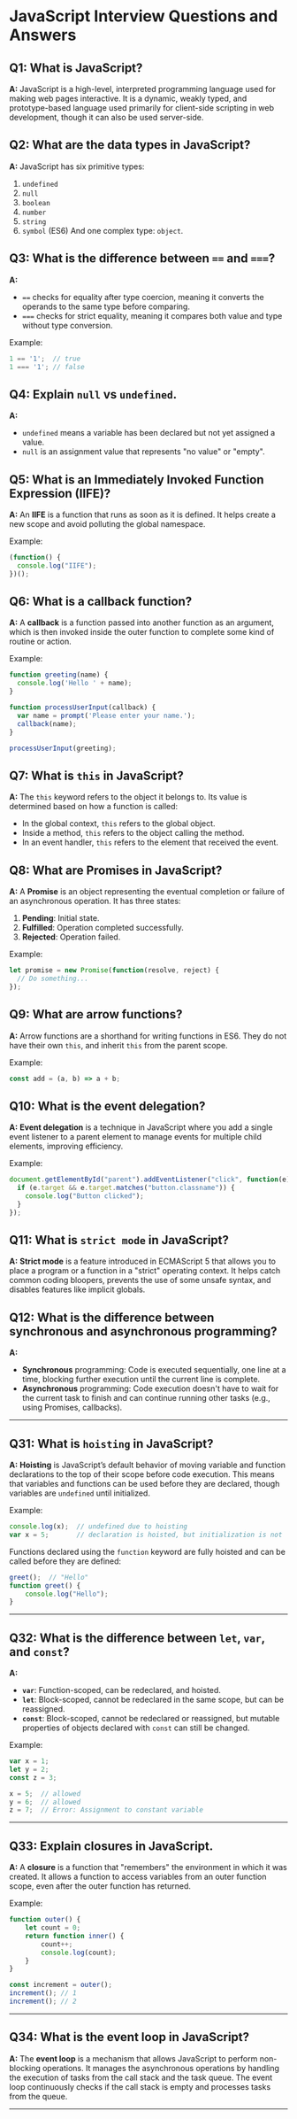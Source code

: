 
# JavaScript Interview Questions and Answers

## Q1: What is JavaScript?
**A:** JavaScript is a high-level, interpreted programming language used for making web pages interactive. It is a dynamic, weakly typed, and prototype-based language used primarily for client-side scripting in web development, though it can also be used server-side.

## Q2: What are the data types in JavaScript?
**A:** JavaScript has six primitive types:
1. `undefined`
2. `null`
3. `boolean`
4. `number`
5. `string`
6. `symbol` (ES6)
And one complex type: `object`.

## Q3: What is the difference between `==` and `===`?
**A:** 
- `==` checks for equality after type coercion, meaning it converts the operands to the same type before comparing.
- `===` checks for strict equality, meaning it compares both value and type without type conversion.

Example:
```javascript
1 == '1';  // true
1 === '1'; // false
```

## Q4: Explain `null` vs `undefined`.
**A:** 
- `undefined` means a variable has been declared but not yet assigned a value.
- `null` is an assignment value that represents "no value" or "empty".

## Q5: What is an Immediately Invoked Function Expression (IIFE)?
**A:** An **IIFE** is a function that runs as soon as it is defined. It helps create a new scope and avoid polluting the global namespace.

Example:
```javascript
(function() {
  console.log("IIFE");
})();
```

## Q6: What is a callback function?
**A:** A **callback** is a function passed into another function as an argument, which is then invoked inside the outer function to complete some kind of routine or action.

Example:
```javascript
function greeting(name) {
  console.log('Hello ' + name);
}

function processUserInput(callback) {
  var name = prompt('Please enter your name.');
  callback(name);
}

processUserInput(greeting);
```

## Q7: What is `this` in JavaScript?
**A:** The `this` keyword refers to the object it belongs to. Its value is determined based on how a function is called:
- In the global context, `this` refers to the global object.
- Inside a method, `this` refers to the object calling the method.
- In an event handler, `this` refers to the element that received the event.

## Q8: What are Promises in JavaScript?
**A:** A **Promise** is an object representing the eventual completion or failure of an asynchronous operation. It has three states:
1. **Pending**: Initial state.
2. **Fulfilled**: Operation completed successfully.
3. **Rejected**: Operation failed.

Example:
```javascript
let promise = new Promise(function(resolve, reject) {
  // Do something...
});
```

## Q9: What are arrow functions?
**A:** Arrow functions are a shorthand for writing functions in ES6. They do not have their own `this`, and inherit `this` from the parent scope.

Example:
```javascript
const add = (a, b) => a + b;
```

## Q10: What is the event delegation?
**A:** **Event delegation** is a technique in JavaScript where you add a single event listener to a parent element to manage events for multiple child elements, improving efficiency.

Example:
```javascript
document.getElementById("parent").addEventListener("click", function(e) {
  if (e.target && e.target.matches("button.classname")) {
    console.log("Button clicked");
  }
});
```

## Q11: What is `strict mode` in JavaScript?
**A:** **Strict mode** is a feature introduced in ECMAScript 5 that allows you to place a program or a function in a "strict" operating context. It helps catch common coding bloopers, prevents the use of some unsafe syntax, and disables features like implicit globals.

## Q12: What is the difference between synchronous and asynchronous programming?
**A:** 
- **Synchronous** programming: Code is executed sequentially, one line at a time, blocking further execution until the current line is complete.
- **Asynchronous** programming: Code execution doesn't have to wait for the current task to finish and can continue running other tasks (e.g., using Promises, callbacks).

---

## Q31: What is `hoisting` in JavaScript?
**A:** **Hoisting** is JavaScript’s default behavior of moving variable and function declarations to the top of their scope before code execution. This means that variables and functions can be used before they are declared, though variables are `undefined` until initialized.

Example:
```javascript
console.log(x);  // undefined due to hoisting
var x = 5;       // declaration is hoisted, but initialization is not
```
Functions declared using the `function` keyword are fully hoisted and can be called before they are defined:
```javascript
greet();  // "Hello"
function greet() {
    console.log("Hello");
}
```

---

## Q32: What is the difference between `let`, `var`, and `const`? 
**A:** 
- **`var`**: Function-scoped, can be redeclared, and hoisted.
- **`let`**: Block-scoped, cannot be redeclared in the same scope, but can be reassigned.
- **`const`**: Block-scoped, cannot be redeclared or reassigned, but mutable properties of objects declared with `const` can still be changed.

Example:
```javascript
var x = 1;
let y = 2;
const z = 3;

x = 5;  // allowed
y = 6;  // allowed
z = 7;  // Error: Assignment to constant variable
```

---

## Q33: Explain closures in JavaScript.
**A:** A **closure** is a function that "remembers" the environment in which it was created. It allows a function to access variables from an outer function scope, even after the outer function has returned.

Example:
```javascript
function outer() {
    let count = 0;
    return function inner() {
        count++;
        console.log(count);
    }
}

const increment = outer();
increment(); // 1
increment(); // 2
```

---

## Q34: What is the event loop in JavaScript?
**A:** The **event loop** is a mechanism that allows JavaScript to perform non-blocking operations. It manages the asynchronous operations by handling the execution of tasks from the call stack and the task queue. The event loop continuously checks if the call stack is empty and processes tasks from the queue.

---

